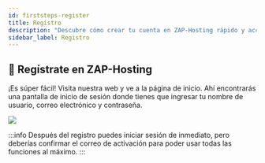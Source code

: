 ```yaml
---
id: firststeps-register
title: Registro
description: "Descubre cómo crear tu cuenta en ZAP-Hosting rápido y acceder a todas las funciones con facilidad → Aprende más ahora"
sidebar_label: Registro
---
```


## 🔐 Regístrate en ZAP-Hosting
¡Es súper fácil! Visita nuestra web y ve a la página de inicio. Ahí encontrarás una pantalla de inicio de sesión donde tienes que ingresar tu nombre de usuario, correo electrónico y contraseña.

![](https://screensaver01.zap-hosting.com/index.php/s/bLBnpoAWESigiK7/preview)

:::info
Después del registro puedes iniciar sesión de inmediato, pero deberías confirmar el correo de activación para poder usar todas las funciones al máximo.
:::